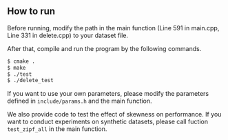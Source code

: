 ## How to run

Before running, modify the path in the main function (Line 591 in main.cpp, Line 331 in delete.cpp) to your dataset file.

After that, compile and run the program by the following commands.

```bash
$ cmake .
$ make
$ ./test
$ ./delete_test
```

If you want to use your own parameters, please modify the parameters defined in ```include/params.h``` and the main function.

We also provide code to test the effect of skewness on performance.
If you want to conduct experiments on synthetic datasets, please call fuction ```test_zipf_all``` in the main function.
